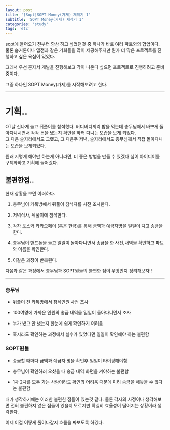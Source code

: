 ```yaml
---
layout: post
title: '[Sopt]SOPT Money(가제) 제작기 1'
subtitle: 'SOPT Money(가제) 제작기 1'
categories: 'study'
tags: 'etc'
---
```


sopt에 들어오기 전부터 항상 하고 싶었던것 중 하나가 바로 여러 파트와의 협업이다. 물론 솝커톤이나 앱잼과 같은 기회들을 많이 제공해주지만 뭔가 더 많은 프로젝트를 진행하고 싶은 욕심이 있었다.

그래서 우선 혼자서 개발을 진행해보고 각이 나온다 싶으면 프로젝트로 진행하려고 준비중이다. 

그중 하나인 SOPT Money(가제)를 시작해보려고 한다. 

---

# 기획..

OT날 신나게 놀고 뒤풀이를 참석했다. 버디버디끼리 밥을 먹는데 총무님께서 바쁘게 돌아다니시면서 각각 돈을 냈는지 확인을 하러 다니는 모습을 보게 되었다.  
그 다음 술자리에서도 그랬고, 그 다음주 저녁, 술자리에서도 총무님께서 직접 돌아다니는 모습을 보게되었다.

원래 저렇게 해야만 하는게 아니라면, 더 좋은 방법을 만들 수 있겠다 싶어 아이디어를 구체화하고 기획에 들어갔다.

## 불편한점..

현재 상황을 보면 이러하다. 

1. 총무님이 카톡방에서 뒤풀이 참석자를 사전 조사한다.

2. 저녁식사, 뒤풀이에 참석한다.

3. 각자 토스와 카카오페이 (혹은 현금)를 통해 금액과 예금자명을 일일이 치고 송금을 한다.

4. 총무님이 핸드폰을 들고 일일이 돌아다니면서 송금을 한 사진,내역을 확인하고 파트와 이름을 확인한다.

5. 이같은 과정이 반복된다.

다음과 같은 과정에서 총무님과 SOPT원들의 불편한 점이 무엇인지 정리해보자!!

---

### 총무님

- 뒤풀이 전 카톡방에서 참석인원 사전 조사

- 100여명에 가까운 인원의 송금 내역을 일일이 돌아다니면서 조사

- 누가 냈고 안 냈는지 한눈에 쉽게 확인하기 어려움

- 혹시라도 확인하는 과정에서 실수가 있었다면 일일이 확인해야 하는 불편함


### SOPT원들

- 송금할 때마다 금액과 예금자 명을 확인후 일일이 타이핑해야함

- 총무님이 확인하러 오셨을 때 송금 내역 화면을 켜야하는 불편함

- 1차 2차를 모두 가는 사람이라도 확인의 어려움 때문에 미리 송금을 해놓을 수 없다는 불편함


내가 생각하기에는 이러한 불편한 점들이 있는것 같다. 물론 각자의 사정이나 생각해보면 전혀 불편하지 않은 점들이 있을지 모르지만 확실히 효율성이 떨어지는 상황이라 생각한다. 

이제 이걸 어떻게 풀어나갈지 흐름을 짜보도록 하겠다.
